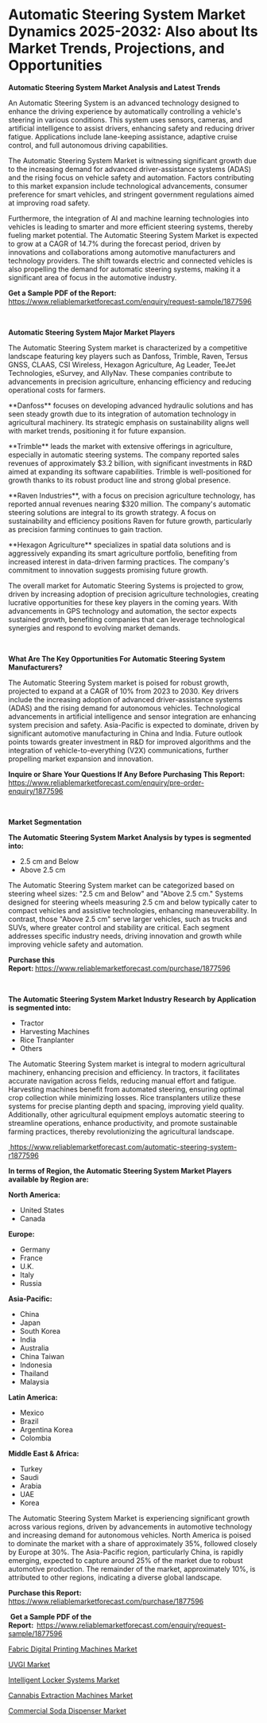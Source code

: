 <p><h1>Automatic Steering System Market Dynamics 2025-2032: Also about Its Market Trends, Projections, and Opportunities</h1></p><p><strong>Automatic Steering System Market Analysis and Latest Trends</strong></p>
<p><p>An Automatic Steering System is an advanced technology designed to enhance the driving experience by automatically controlling a vehicle's steering in various conditions. This system uses sensors, cameras, and artificial intelligence to assist drivers, enhancing safety and reducing driver fatigue. Applications include lane-keeping assistance, adaptive cruise control, and full autonomous driving capabilities.</p><p>The Automatic Steering System Market is witnessing significant growth due to the increasing demand for advanced driver-assistance systems (ADAS) and the rising focus on vehicle safety and automation. Factors contributing to this market expansion include technological advancements, consumer preference for smart vehicles, and stringent government regulations aimed at improving road safety. </p><p>Furthermore, the integration of AI and machine learning technologies into vehicles is leading to smarter and more efficient steering systems, thereby fueling market potential. The Automatic Steering System Market is expected to grow at a CAGR of 14.7% during the forecast period, driven by innovations and collaborations among automotive manufacturers and technology providers. The shift towards electric and connected vehicles is also propelling the demand for automatic steering systems, making it a significant area of focus in the automotive industry.</p></p>
<p><strong>Get a Sample PDF of the Report:&nbsp;</strong> <a href="https://www.reliablemarketforecast.com/enquiry/request-sample/1877596?utm_campaign=3175&utm_medium=2&utm_source=Github&utm_content=ia&utm_term=10042025&utm_id=automatic-steering-system">https://www.reliablemarketforecast.com/enquiry/request-sample/1877596</a></p>
<p>&nbsp;</p>
<p><strong>Automatic Steering System Major Market Players</strong></p>
<p><p>The Automatic Steering System market is characterized by a competitive landscape featuring key players such as Danfoss, Trimble, Raven, Tersus GNSS, CLAAS, CSI Wireless, Hexagon Agriculture, Ag Leader, TeeJet Technologies, eSurvey, and AllyNav. These companies contribute to advancements in precision agriculture, enhancing efficiency and reducing operational costs for farmers.</p><p>**Danfoss** focuses on developing advanced hydraulic solutions and has seen steady growth due to its integration of automation technology in agricultural machinery. Its strategic emphasis on sustainability aligns well with market trends, positioning it for future expansion.</p><p>**Trimble** leads the market with extensive offerings in agriculture, especially in automatic steering systems. The company reported sales revenues of approximately $3.2 billion, with significant investments in R&D aimed at expanding its software capabilities. Trimble is well-positioned for growth thanks to its robust product line and strong global presence.</p><p>**Raven Industries**, with a focus on precision agriculture technology, has reported annual revenues nearing $320 million. The company's automatic steering solutions are integral to its growth strategy. A focus on sustainability and efficiency positions Raven for future growth, particularly as precision farming continues to gain traction.</p><p>**Hexagon Agriculture** specializes in spatial data solutions and is aggressively expanding its smart agriculture portfolio, benefiting from increased interest in data-driven farming practices. The company's commitment to innovation suggests promising future growth.</p><p>The overall market for Automatic Steering Systems is projected to grow, driven by increasing adoption of precision agriculture technologies, creating lucrative opportunities for these key players in the coming years. With advancements in GPS technology and automation, the sector expects sustained growth, benefiting companies that can leverage technological synergies and respond to evolving market demands.</p></p>
<p>&nbsp;</p>
<p><strong>What Are The Key Opportunities For Automatic Steering System Manufacturers?</strong></p>
<p><p>The Automatic Steering System market is poised for robust growth, projected to expand at a CAGR of 10% from 2023 to 2030. Key drivers include the increasing adoption of advanced driver-assistance systems (ADAS) and the rising demand for autonomous vehicles. Technological advancements in artificial intelligence and sensor integration are enhancing system precision and safety. Asia-Pacific is expected to dominate, driven by significant automotive manufacturing in China and India. Future outlook points towards greater investment in R&D for improved algorithms and the integration of vehicle-to-everything (V2X) communications, further propelling market expansion and innovation.</p></p>
<p><strong>Inquire or Share Your Questions If Any Before Purchasing This Report:</strong> <a href="https://www.reliablemarketforecast.com/enquiry/pre-order-enquiry/1877596?utm_campaign=3175&utm_medium=2&utm_source=Github&utm_content=ia&utm_term=10042025&utm_id=automatic-steering-system">https://www.reliablemarketforecast.com/enquiry/pre-order-enquiry/1877596</a></p>
<p>&nbsp;</p>
<p><strong>Market Segmentation</strong></p>
<p><strong>The Automatic Steering System Market Analysis by types is segmented into:</strong></p>
<p><ul><li>2.5 cm and Below</li><li>Above 2.5 cm</li></ul></p>
<p><p>The Automatic Steering System market can be categorized based on steering wheel sizes: "2.5 cm and Below" and "Above 2.5 cm." Systems designed for steering wheels measuring 2.5 cm and below typically cater to compact vehicles and assistive technologies, enhancing maneuverability. In contrast, those "Above 2.5 cm" serve larger vehicles, such as trucks and SUVs, where greater control and stability are critical. Each segment addresses specific industry needs, driving innovation and growth while improving vehicle safety and automation.</p></p>
<p><strong>Purchase this Report:&nbsp;</strong><a href="https://www.reliablemarketforecast.com/purchase/1877596?utm_campaign=3175&utm_medium=2&utm_source=Github&utm_content=ia&utm_term=10042025&utm_id=automatic-steering-system">https://www.reliablemarketforecast.com/purchase/1877596</a></p>
<p>&nbsp;</p>
<p><strong>The Automatic Steering System Market Industry Research by Application is segmented into:</strong></p>
<p><ul><li>Tractor</li><li>Harvesting Machines</li><li>Rice Tranplanter</li><li>Others</li></ul></p>
<p><p>The Automatic Steering System market is integral to modern agricultural machinery, enhancing precision and efficiency. In tractors, it facilitates accurate navigation across fields, reducing manual effort and fatigue. Harvesting machines benefit from automated steering, ensuring optimal crop collection while minimizing losses. Rice transplanters utilize these systems for precise planting depth and spacing, improving yield quality. Additionally, other agricultural equipment employs automatic steering to streamline operations, enhance productivity, and promote sustainable farming practices, thereby revolutionizing the agricultural landscape.</p></p>
<p><a href="https://www.reliablemarketforecast.com/automatic-steering-system-r1877596?utm_campaign=3175&utm_medium=2&utm_source=Github&utm_content=ia&utm_term=10042025&utm_id=automatic-steering-system">&nbsp;https://www.reliablemarketforecast.com/automatic-steering-system-r1877596</a></p>
<p><strong>In terms of Region, the Automatic Steering System Market Players available by Region are:</strong></p>
<p>
    <p> <strong> North America: </strong>
        <ul>
            <li>United States</li>
            <li>Canada</li>
        </ul>
        </p> 
    <p> <strong> Europe: </strong>
        <ul>
            <li>Germany</li>
            <li>France</li>
            <li>U.K.</li>
            <li>Italy</li>
            <li>Russia</li>
        </ul>
        </p> 
    <p> <strong> Asia-Pacific: </strong>
        <ul>
            <li>China</li>
            <li>Japan</li>
            <li>South Korea</li>
            <li>India</li>
            <li>Australia</li>
            <li>China Taiwan</li>
            <li>Indonesia</li>
            <li>Thailand</li>
            <li>Malaysia</li>
        </ul>
        </p> 
    <p> <strong> Latin America: </strong>
        <ul>
            <li>Mexico</li>
            <li>Brazil</li>
            <li>Argentina Korea</li>
            <li>Colombia</li>
        </ul>
        </p> 
    <p> <strong> Middle East & Africa: </strong>
        <ul>
            <li>Turkey</li>
            <li>Saudi</li>
            <li>Arabia</li>
            <li>UAE</li>
            <li>Korea</li>
        </ul>
    </p>
    </p>
<p><p>The Automatic Steering System Market is experiencing significant growth across various regions, driven by advancements in automotive technology and increasing demand for autonomous vehicles. North America is poised to dominate the market with a share of approximately 35%, followed closely by Europe at 30%. The Asia-Pacific region, particularly China, is rapidly emerging, expected to capture around 25% of the market due to robust automotive production. The remainder of the market, approximately 10%, is attributed to other regions, indicating a diverse global landscape.</p></p>
<p><strong>Purchase this Report: </strong><a href="https://www.reliablemarketforecast.com/purchase/1877596?utm_campaign=3175&utm_medium=2&utm_source=Github&utm_content=ia&utm_term=10042025&utm_id=automatic-steering-system">https://www.reliablemarketforecast.com/purchase/1877596</a></p>
<p>&nbsp;<strong>Get a Sample PDF of the Report:&nbsp;&nbsp;</strong><a href="https://www.reliablemarketforecast.com/enquiry/request-sample/1877596?utm_campaign=3175&utm_medium=2&utm_source=Github&utm_content=ia&utm_term=10042025&utm_id=automatic-steering-system">https://www.reliablemarketforecast.com/enquiry/request-sample/1877596</a></p>
<p><strong></strong></p>
<p><p><a href="https://github.com/boitafbg/Market-Research-Report-List-1/blob/main/fabric-digital-printing-machines-market.md?utm_campaign=3175&utm_medium=2&utm_source=Github&utm_content=ia&utm_term=10042025&utm_id=automatic-steering-system">Fabric Digital Printing Machines Market</a></p><p><a href="https://github.com/delindacallegari68/Market-Research-Report-List-1/blob/main/uvgi-market.md?utm_campaign=3175&utm_medium=2&utm_source=Github&utm_content=ia&utm_term=10042025&utm_id=automatic-steering-system">UVGI Market</a></p><p><a href="https://github.com/klindsey95/Market-Research-Report-List-1/blob/main/intelligent-locker-systems-market.md?utm_campaign=3175&utm_medium=2&utm_source=Github&utm_content=ia&utm_term=10042025&utm_id=automatic-steering-system">Intelligent Locker Systems Market</a></p><p><a href="https://github.com/elizabethdagraca/Market-Research-Report-List-5/blob/main/cannabis-extraction-machines-market.md?utm_campaign=3175&utm_medium=2&utm_source=Github&utm_content=ia&utm_term=10042025&utm_id=automatic-steering-system">Cannabis Extraction Machines Market</a></p><p><a href="https://github.com/curinbucan9/Market-Research-Report-List-1/blob/main/commercial-soda-dispenser-market.md?utm_campaign=3175&utm_medium=2&utm_source=Github&utm_content=ia&utm_term=10042025&utm_id=automatic-steering-system">Commercial Soda Dispenser Market</a></p></p>
